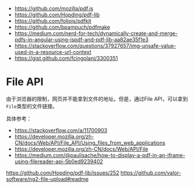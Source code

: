 - https://github.com/mozilla/pdf.js
- https://github.com/Hopding/pdf-lib
- https://github.com/foliojs/pdfkit
- https://github.com/bpampuch/pdfmake
- https://medium.com/nerd-for-tech/dynamically-create-and-merge-pdfs-in-angular-using-jspdf-and-pdf-lib-aa82ae35f1e3
- https://stackoverflow.com/questions/37927657/img-unsafe-value-used-in-a-resource-url-context
- https://gist.github.com/fcingolani/3300351

# File API

由于浏览器的限制，网页并不能拿到文件的地址。但是，通过File API，可以拿到`File`类型的文件链接。

具体参考：

- https://stackoverflow.com/a/11700903
- https://developer.mozilla.org/zh-CN/docs/Web/API/File_API/Using_files_from_web_applications
- https://developer.mozilla.org/zh-CN/docs/Web/API/File
- https://medium.com/@paulisache/how-to-display-a-pdf-in-an-iframe-using-filereader-api-5b0ed9239402

https://github.com/Hopding/pdf-lib/issues/252
https://github.com/valor-software/ng2-file-upload#readme

